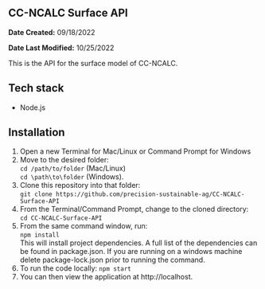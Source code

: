 ## CC-NCALC Surface API
**Date Created:** 09/18/2022

**Date Last Modified:** 10/25/2022

This is the API for the surface model of CC-NCALC.

## Tech stack

- Node.js


## Installation

1. Open a new Terminal for Mac/Linux or Command Prompt for Windows
2. Move to the desired folder:<br>
   `cd /path/to/folder` (Mac/Linux)<br>
   `cd \path\to\folder` (Windows).
3. Clone this repository into that folder:<br>
   `git clone https://github.com/precision-sustainable-ag/CC-NCALC-Surface-API`
4. From the Terminal/Command Prompt, change to the cloned directory:<br>
   `cd CC-NCALC-Surface-API`
5. From the same command window, run:<br>
   `npm install`<br>
   This will install project dependencies. A full list of the dependencies can be found in package.json. If you are running on a windows machine delete package-lock.json prior to running the command.
6. To run the code locally:
   `npm start`
7. You can then view the application at http://localhost.